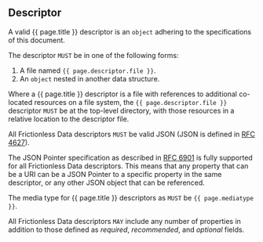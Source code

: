 ## Descriptor

A valid {{ page.title }} descriptor is an `object` adhering to the specifications of this document.

The descriptor `MUST` be in one of the following forms:

1. A file named `{{ page.descriptor.file }}`.
2. An `object` nested in another data structure.

Where a {{ page.title }} descriptor is a file with references to additional co-located resources on a file system, the `{{ page.descriptor.file }}` descriptor `MUST` be at the top-level directory, with those resources in a relative location to the descriptor file.

All Frictionless Data descriptors `MUST` be valid JSON (JSON is defined in [RFC 4627](http://www.ietf.org/rfc/rfc4627.txt)).

The JSON Pointer specification as described in [RFC 6901](https://tools.ietf.org/html/rfc6901) is fully supported for all Frictionless Data descriptors. This means that any property that can be a URI can be a JSON Pointer to a specific property in the same descriptor, or any other JSON object that can be referenced.

The media type for {{ page.title }} descriptors as `MUST` be `{{ page.mediatype }}`.

All Frictionless Data descriptors `MAY` include any number of properties in addition to those defined as *required*, *recommended*, and *optional* fields.
